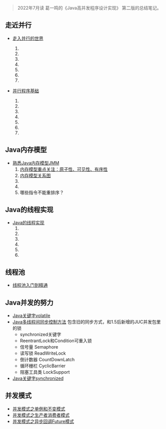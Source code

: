 > 2022年7月读 葛一鸣的《Java高并发程序设计实现》 第二版的总结笔记。
## 走近并行
* [走入并行的世界](http://mg.meiflower.top/mb/post/juc/%E8%B5%B0%E5%85%A5%E5%B9%B6%E8%A1%8C%E7%9A%84%E4%B8%96%E7%95%8C/)
    1. <card-link id="78cf61c2d82944e7aeeb97512b762e94" title="摩尔定律逼并行"/>
    2. <card-link id="591fa19932e6473bad2798ff44bc06d5" title="同步vs异步"/>
    3. <card-link id="bc2284d4ca3c42e8b1d2115281dc90c7" title="并发vs并行"/>
    4. <card-link id="8c62b75aae4c4bc48108a376ea72a3f7" title="临界区"/>
    5. <card-link id="5bd0fbc85b7f42c2a51c1baee19f3af5" title="死锁vs饥饿vs活锁"/>
    6. <card-link id="5f3245cc14434434810bece36ea97125" title="5大并发级别"/>
    7. <card-link id="17f82a320a204cccac55ccd85baa61f0" title="并行加速比公式"/>

* [并行程序基础](http://mg.meiflower.top/mb/post/juc/%E5%B9%B6%E8%A1%8C%E7%A8%8B%E5%BA%8F%E5%9F%BA%E7%A1%80/)
    1. <card-link id="c74286688a2c4031b3b0a6a3735035eb" title="程序进程线程"/>
    2. <card-link id="0c00306f92a0407c8383ba9398da5bac" title="线程生命周期"/>
    3. <card-link id="5abb537ae59c404d89fa8521add21e24" title="Java线程状态"/>
    4. <card-link id="07c17a5de6dc46298c4d6baa95d78c4d" title="线程基本操作"/>
    5. <card-link id="0d9c36a734be4b958e3a2f064f3179dc" title="线程组"/>
    6. <card-link id="4a75d892bf914d9cb4bb93abc465da88" title="守护线程"/>
    7. <card-link id="8bbfeee1dc3d4f35a0288f392d095246" title="优先级"/>

## Java内存模型
* [熟悉Java内存模型JMM](http://mg.meiflower.top/mb/post/juc/%E7%86%9F%E6%82%89Java%E5%86%85%E5%AD%98%E6%A8%A1%E5%9E%8BJMM/)
    1. [内存模型重点关注：原子性、可见性、有序性](http://mg.meiflower.top/mb/images/juc/jmm/01.png)
    2. [内存模型关系图](http://mg.meiflower.top/mb/images/juc/jmm/011.png)
    3. <card-link id="03449da0f3374293b2ce82d84878d558" title="JMM8大原子操作"/>
    4. <card-link id="5fa6fa394aef4e7ea0611236327f26b0" title="指令重排序"/>
    5. 哪些指令不能重排序？ <card-link id="9f81309f85584ae182f1046ec7c515d7" title="Happen Before8大原则"/>

## Java的线程实现
* [Java的线程实现](http://mg.meiflower.top/mb/post/juc/Java%E7%9A%84%E7%BA%BF%E7%A8%8B%E5%AE%9E%E7%8E%B0/)
    1. <card-link id="a94865d218bc49869cda6e392497903c" title="3种线程模型"/>
    2. <card-link id="8222484d4443413cb60ad722368a3408" title="使用内核线程实现的模式"/>
    3. <card-link id="550596dfcb5d44f0a3953a51fd90659c" title="使用用户线程实现的模式"/>
    4. <card-link id="c3e44d856ed944169754595c6c315ede" title="使用用户线程和轻量级线程混合实现的模式"/>
    5. <card-link id="872dca99d1eb4b35b2e5d5153b968713" title="Java的线程实现"/>
    5. <card-link id="30c046ed8ca346aea176c38777cdfeef" title="Java的线程调度"/>

## 线程池
* [线程池入门到精通](http://mg.meiflower.top/mb/post/juc/%E7%BA%BF%E7%A8%8B%E6%B1%A0%E5%85%A5%E9%97%A8%E5%88%B0%E7%B2%BE%E9%80%9A/)


## Java并发的努力
* [Java关键字volatile](http://mg.meiflower.top/mb/post/juc/Java%E5%85%B3%E9%94%AE%E5%AD%97%E4%B9%8Bvolatile/)
* [Java多线程间同步控制方法](http://mg.meiflower.top/mb/post/juc/Java%E5%A4%9A%E7%BA%BF%E7%A8%8B%E5%90%8C%E6%AD%A5%E6%8E%A7%E5%88%B6%E6%96%B9%E6%B3%95/) 包含旧的同步方式，和1.5后新增的JUC并发包里的锁
    - synchronized关键字
    - ReentrantLock和Condition可重入锁
    - 信号量 Semaphore
    - 读写锁 ReadWriteLock
    - 倒计数器 CountDownLatch
    - 循环栅栏 CyclicBarrier
    - 阻塞工具类 LockSupport
* [Java关键字synchronized](http://mg.meiflower.top/mb/post/juc/Java%E5%85%B3%E9%94%AE%E5%AD%97synchronized/)


## 并发模式
* [并发模式之单例和不变模式](http://mg.meiflower.top/mb/post/juc/%E5%B9%B6%E5%8F%91%E6%A8%A1%E5%BC%8F%E4%B9%8B%E5%8D%95%E4%BE%8B%E5%92%8C%E4%B8%8D%E5%8F%98%E6%A8%A1%E5%BC%8F/)
* [并发模式之生产者消费者模式](http://mg.meiflower.top/mb/post/juc/%E5%B9%B6%E5%8F%91%E6%A8%A1%E5%BC%8F%E4%B9%8B%E7%94%9F%E4%BA%A7%E8%80%85%E6%B6%88%E8%B4%B9%E8%80%85%E6%A8%A1%E5%BC%8F/)
* [并发模式之异步回调Future模式](http://mg.meiflower.top/mb/post/juc/%E5%B9%B6%E5%8F%91%E6%A8%A1%E5%BC%8F%E4%B9%8B%E5%BC%82%E6%AD%A5%E5%9B%9E%E8%B0%83Future%E6%A8%A1%E5%BC%8F/)